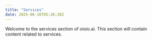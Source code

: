 ```yaml
---
title: "Services"
date: 2025-06-16T05:26:38Z
---
```


Welcome to the services section of oioio.ai. This section will contain content related to services.
